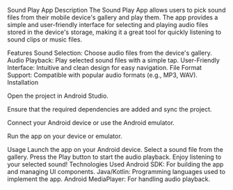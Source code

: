 Sound Play App
Description
The Sound Play App allows users to pick sound files from their mobile device's gallery and play them. The app provides a simple and user-friendly interface for selecting and playing audio files stored in the device's storage, making it a great tool for quickly listening to sound clips or music files.

Features
Sound Selection: Choose audio files from the device's gallery.
Audio Playback: Play selected sound files with a simple tap.
User-Friendly Interface: Intuitive and clean design for easy navigation.
File Format Support: Compatible with popular audio formats (e.g., MP3, WAV).
Installation

Open the project in Android Studio.

Ensure that the required dependencies are added and sync the project.

Connect your Android device or use the Android emulator.

Run the app on your device or emulator.

Usage
Launch the app on your Android device.
Select a sound file from the gallery.
Press the Play button to start the audio playback.
Enjoy listening to your selected sound!
Technologies Used
Android SDK: For building the app and managing UI components.
Java/Kotlin: Programming languages used to implement the app.
Android MediaPlayer: For handling audio playback.
